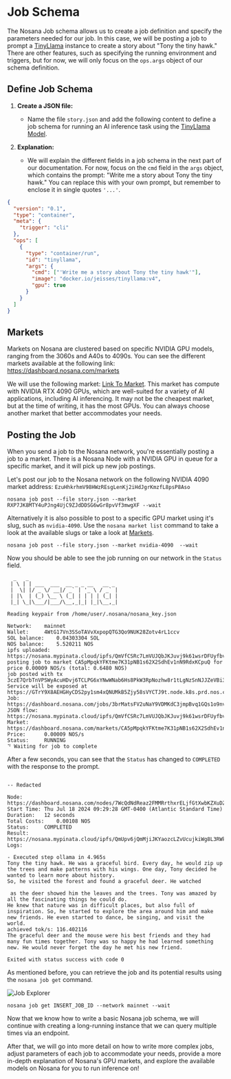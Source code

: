# Job Schema

The Nosana Job schema allows us to create a job definition and specify the parameters needed for our job. In this case, we will be posting a job to prompt a [TinyLlama](https://github.com/jzhang38/TinyLlama) instance to create a story about "Tony the tiny hawk." There are other features, such as specifying the running environment and triggers, but for now, we will only focus on the `ops.args` object of our schema definition.

## Define Job Schema

1. **Create a JSON file:**
   - Name the file `story.json` and add the following content to define a job schema for running an AI inference task using the [TinyLlama Model](https://github.com/jzhang38/TinyLlama).

2. **Explanation:**
   - We will explain the different fields in a job schema in the next part of our documentation. For now, focus on the `cmd` field in the `args` object, which contains the prompt: "Write me a story about Tony the tiny hawk." You can replace this with your own prompt, but remember to enclose it in single quotes `'...'`.

```json
{
  "version": "0.1",
  "type": "container",
  "meta": {
    "trigger": "cli"
  },
  "ops": [
    {
      "type": "container/run",
      "id": "tinyllama",
      "args": {
        "cmd": ["'Write me a story about Tony the tiny hawk'"],
        "image": "docker.io/jeisses/tinyllama:v4",
        "gpu": true
      }
    }
  ]
}
```

## Markets

Markets on Nosana are clustered based on specific NVIDIA GPU models, ranging from the 3060s and A40s to 4090s. You can see the different markets available at the following link: <https://dashboard.nosana.com/markets>

We will use the following market: [Link To Market](https://dashboard.nosana.com/markets/RXP7JK8MTY4uPJng4UjC9ZJdDDSG6wGr8pvVf3mwgXF). This market has compute with NVIDIA RTX 4090 GPUs, which are well-suited for a variety of AI applications, including AI inferencing. It may not be the cheapest market, but at the time of writing, it has the most GPUs. You can always choose another market that better accommodates your needs.

## Posting the Job

When you send a job to the Nosana network, you're essentially posting a job to a market. There is a Nosana Node with a NVIDIA GPU in queue for a specific market, and it will pick up new job postings.

Let's post our job to the Nosana network on the following NVIDIA 4090 market address: `EzuHhkrhmV98HWzREsgLenKj2iHdJgrKmzfL8psP8Aso`

```sh:no-line-numbers
nosana job post --file story.json --market RXP7JK8MTY4uPJng4UjC9ZJdDDSG6wGr8pvVf3mwgXF --wait
```

Alternatively it is also possible to post to a specific GPU market using it's slug, such as `nvidia-4090`.
Use the `nosana market list` command to take a look at the available slugs or take a look at [Markets](./markets.md#list-markets).

```sh:no-line-numbers
nosana job post --file story.json --market nvidia-4090  --wait
```

Now you should be able to see the job running on our network in the `Status` field.

```sh:no-line-numbers{21} Running
  _   _
 | \ | | ___  ___  __ _ _ __   __ _
 |  \| |/ _ \/ __|/ _` | '_ \ / _` |
 | |\  | (_) \__ \ (_| | | | | (_| |
 |_| \_|\___/|___/\__,_|_| |_|\__,_|

Reading keypair from /home/user/.nosana/nosana_key.json

Network:	mainnet
Wallet:		4WtG17Vn3SSoTAVvXxpopQTG3Qo9NUK28Zotv4rL1ccv
SOL balance:	0.04303304 SOL
NOS balance:	5.520211 NOS
ipfs uploaded:	https://nosana.mypinata.cloud/ipfs/QmVfCSRc7LmVUJQbJKJuvj9k61wsrDFUyfbv9pzntFoC1G
posting job to market CA5pMpqkYFKtme7K31pNB1s62X2SdhEv1nN9RdxKCpuQ for price 0.00009 NOS/s (total: 0.6480 NOS)
job posted with tx 3czE7QrbTnVPSWyAcuHDvj6TCLPG6xYNwWNab6Hs8PkW3RpNozhw8r1tLgNzSnNJJZeVBi3jVwHTFWgHW7Q8HSmw!
Service will be exposed at https://GTrY9X8AEHGHyCDS2py1sm4xQNUMkB5Zjy58sVYCTJ9t.node.k8s.prd.nos.ci
Job:		https://dashboard.nosana.com/jobs/3brMatsFV2uNaY9VDMKdC3jmpBvq1GQs1o9nvddQqKoQ
JSON flow:	https://nosana.mypinata.cloud/ipfs/QmVfCSRc7LmVUJQbJKJuvj9k61wsrDFUyfbv9pzntFoC1G
Market:		https://dashboard.nosana.com/markets/CA5pMpqkYFKtme7K31pNB1s62X2SdhEv1nN9RdxKCpuQ
Price:		0.00009 NOS/s
Status:		RUNNING
⠙ Waiting for job to complete
```

After a few seconds, you can see that the `Status` has changed to `COMPLETED` with the response to the prompt.

```sh:no-line-numbers Completed

-- Redacted

Node:		https://dashboard.nosana.com/nodes/7WcQdNdReaz2FMMRrthxrELjfGtXwbKZXuDZUoha2Eis
Start Time:	Thu Jul 18 2024 09:29:28 GMT-0400 (Atlantic Standard Time)
Duration:	12 seconds
Total Costs:	0.00108 NOS
Status:		COMPLETED
Result:		https://nosana.mypinata.cloud/ipfs/QmUpv6jQmMjiJKYaozcLZvUcujkiWg8L3RWkvmX42xdYL7
Logs:

- Executed step ollama in 4.965s
Tony the tiny hawk. He was a graceful bird. Every day, he would zip up the trees and make patterns with his wings. One day, Tony decided he wanted to learn more about history.
So, he visited the forest and found a graceful deer. He watched

 as the deer showed him the leaves and the trees. Tony was amazed by all the fascinating things he could do.
He knew that nature was in difficult places, but also full of inspiration. So, he started to explore the area around him and make new friends. He even started to dance, be singing, and visit the world.
achieved tok/s: 116.402116
The graceful deer and the mouse were his best friends and they had many fun times together. Tony was so happy he had learned something new. He would never forget the day he met his new friend.

Exited with status success with code 0
```

As mentioned before, you can retrieve the job and its potential results using the `nosana job get` command.

![Job Explorer](../.vuepress/public/show_job_in_explorer.png)

```sh:no-line-numbers
nosana job get INSERT_JOB_ID --network mainnet --wait
```

Now that we know how to write a basic Nosana job schema, we will continue with creating a long-running instance that we can query multiple times via an endpoint.

After that, we will go into more detail on how to write more complex jobs, adjust parameters of each job to accommodate your needs, provide a more in-depth explanation of Nosana's GPU markets, and explore the available models on Nosana for you to run inference on!
